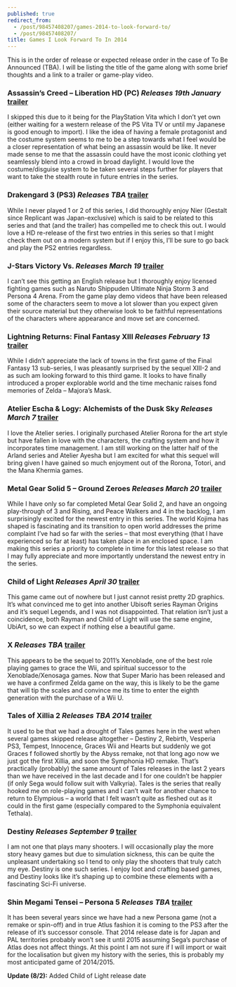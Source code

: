```yaml
---
published: true
redirect_from:
  - /post/98457408207/games-2014-to-look-forward-to/
  - /post/98457408207/
title: Games I Look Forward To In 2014
---
```

This is in the order of release or expected release order in the case of To Be Announced (TBA). I will be listing the title of the game along with some brief thoughts and a link to a trailer or game-play video.

### **Assassin’s Creed – Liberation HD (PC)** _Releases 19th January_ [trailer](https://www.youtube.com/watch?v=zfpfhztOBVI)
I skipped this due to it being for the PlayStation Vita which I don’t yet own (either waiting for a western release of the PS Vita TV or until my Japanese is good enough to import). I like the idea of having a female protagonist and the costume system seems to me to be a step towards what I feel would be a closer representation of what being an assassin would be like. It never made sense to me that the assassin could have the most iconic clothing yet seamlessly blend into a crowd in broad daylight. I would love the costume/disguise system to be taken several steps further for players that want to take the stealth route in future entries in the series.

### **Drakengard 3 (PS3)** _Releases TBA_ [trailer](https://www.youtube.com/watch?v=Q22r6X9OVRc)
While I never played 1 or 2 of this series, I did thoroughly enjoy Nier (Gestalt since Replicant was Japan-exclusive) which is said to be related to this series and that (and the trailer) has compelled me to check this out. I would love a HD re-release of the first two entries in this series so that I might check them out on a modern system but if I enjoy this, I’ll be sure to go back and play the PS2 entries regardless.

### **J-Stars Victory Vs.** _Releases March 19_ [trailer](https://www.youtube.com/watch?v=iVHX4-9rpp4)
I can’t see this getting an English release but I thoroughly enjoy licensed fighting games such as Naruto Shippuden Ultimate Ninja Storm 3 and Persona 4 Arena. From the game play demo videos that have been released some of the characters seem to move a lot slower than you expect given their source material but they otherwise look to be faithful representations of the characters where appearance and move set are concerned.

### **Lightning Returns: Final Fantasy XIII** _Releases February 13_ [trailer](https://www.youtube.com/watch?v=b9OGgEyoF5Y)
While I didn’t appreciate the lack of towns in the first game of the Final Fantasy 13 sub-series, I was pleasantly surprised by the sequel XIII-2 and as such am looking forward to this third game. It looks to have finally introduced a proper explorable world and the time mechanic raises fond memories of Zelda – Majora’s Mask.

### **Atelier Escha & Logy: Alchemists of the Dusk Sky** _Releases March 7_ [trailer](https://www.youtube.com/watch?v=Az2UCpKzK04)
I love the Atelier series. I originally purchased Atelier Rorona for the art style but have fallen in love with the characters, the crafting system and how it incorporates time management. I am still working on the latter half of the Arland series and Atelier Ayesha but I am excited for what this sequel will bring given I have gained so much enjoyment out of  the Rorona, Totori, and the Mana Khermia games.

### **Metal Gear Solid 5 – Ground Zeroes** _Releases March 20_ [trailer](https://www.youtube.com/watch?v=ltH1eWxZutE)
While I have only so far completed Metal Gear Solid 2, and have an ongoing play-through of 3 and Rising, and Peace Walkers and 4 in the backlog, I am surprisingly excited for the newest entry in this series. The world Kojima has shaped is fascinating and its transition to open world addresses the prime complaint I’ve had so far with the series – that most everything (that I have experienced so far at least) has taken place in an enclosed space. I am making this series a priority to complete in time for this latest release so that I may fully appreciate and more importantly understand the newest entry in the series.

### **Child of Light** _Releases April 30_ [trailer](https://www.youtube.com/watch?v=zXBbB4sfEpQ)
This game came out of nowhere but I just cannot resist pretty 2D graphics. It’s what convinced me to get into another Ubisoft series Rayman Origins and it’s sequel Legends, and I was not disappointed. That relation isn’t just a coincidence, both Rayman and Child of Light will use the same engine, UbiArt, so we can expect if nothing else a beautiful game.

### **X** _Releases TBA_ [trailer](https://www.youtube.com/watch?v=qQrYwYbwlS4)
This appears to be the sequel to 2011’s Xenoblade, one of the best role playing games to grace the Wii, and spiritual successor to the Xenoblade/Xenosaga games. Now that Super Mario has been released and we have a confirmed Zelda game on the way, this is likely to be the game that will tip the scales and convince me its time to enter the eighth generation with the purchase of a Wii U.

### **Tales of Xillia 2** _Releases TBA 2014_ [trailer](https://www.youtube.com/watch?v=Fz4VdUQrSb4)
It used to be that we had a drought of Tales games here in the west when several games skipped release altogether – Destiny 2, Rebirth, Vesperia PS3, Tempest, Innocence, Graces Wii and Hearts but suddenly we got Graces f followed shortly by the Abyss remake, not that long ago now we just got the first Xillia, and soon the Symphonia HD remake. That’s practically (probably) the same amount of Tales releases in the last 2 years than we have received in the last decade and I for one couldn’t be happier (if only Sega would follow suit with Valkyria). Tales is the series that really hooked me on role-playing games and I can’t wait for another chance to return to Elympious – a world that I felt wasn’t quite as fleshed out as it could in the first game (especially compared to the Symphonia equivalent Tethala).

### **Destiny** _Releases September 9_ [trailer](https://www.youtube.com/watch?v=y2Jx5__c1lY)
I am not one that plays many shooters. I will occasionally play the more story heavy games but due to simulation sickness, this can be quite the unpleasant undertaking so I tend to only play the shooters that truly catch my eye. Destiny is one such series. I enjoy loot and crafting based games, and Destiny looks like it’s shaping up to combine these elements with a fascinating Sci-Fi universe.

### **Shin Megami Tensei – Persona 5** _Releases TBA_ [trailer](https://www.youtube.com/watch?v=2mZssK05WYo)
It has been several years since we have had a new Persona game (not a remake or spin-off) and in true Atlus fashion it is coming to the PS3 after the release of it’s successor console. That 2014 release date is for Japan and PAL territories probably won’t see it until 2015 assuming Sega’s purchase of Atlas does not affect things. At this point I am not sure if I will import or wait for the localisation but given my history with the series, this is probably my most anticipated game of 2014/2015.

**Update (8/2):** Added Child of Light release date
